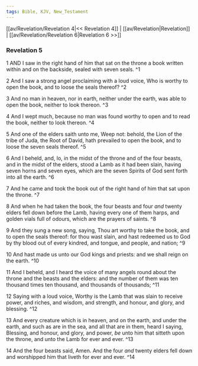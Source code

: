 ```yaml
---
tags: Bible, KJV, New_Testament
---
```


[[av/Revelation/Revelation 4|<< Revelation 4]] | [[av/Revelation|Revelation]] | [[av/Revelation/Revelation 6|Revelation 6 >>]]

### Revelation 5

1 AND I saw in the right hand of him that sat on the throne a book written within and on the backside, sealed with seven seals. ^1

2 And I saw a strong angel proclaiming with a loud voice, Who is worthy to open the book, and to loose the seals thereof? ^2

3 And no man in heaven, nor in earth, neither under the earth, was able to open the book, neither to look thereon. ^3

4 And I wept much, because no man was found worthy to open and to read the book, neither to look thereon. ^4

5 And one of the elders saith unto me, Weep not: behold, the Lion of the tribe of Juda, the Root of David, hath prevailed to open the book, and to loose the seven seals thereof. ^5

6 And I beheld, and, lo, in the midst of the throne and of the four beasts, and in the midst of the elders, stood a Lamb as it had been slain, having seven horns and seven eyes, which are the seven Spirits of God sent forth into all the earth. ^6

7 And he came and took the book out of the right hand of him that sat upon the throne. ^7

8 And when he had taken the book, the four beasts and four _and_ twenty elders fell down before the Lamb, having every one of them harps, and golden vials full of odours, which are the prayers of saints. ^8

9 And they sung a new song, saying, Thou art worthy to take the book, and to open the seals thereof: for thou wast slain, and hast redeemed us to God by thy blood out of every kindred, and tongue, and people, and nation; ^9

10 And hast made us unto our God kings and priests: and we shall reign on the earth. ^10

11 And I beheld, and I heard the voice of many angels round about the throne and the beasts and the elders: and the number of them was ten thousand times ten thousand, and thousands of thousands; ^11

12 Saying with a loud voice, Worthy is the Lamb that was slain to receive power, and riches, and wisdom, and strength, and honour, and glory, and blessing. ^12

13 And every creature which is in heaven, and on the earth, and under the earth, and such as are in the sea, and all that are in them, heard I saying, Blessing, and honour, and glory, and power, _be_ unto him that sitteth upon the throne, and unto the Lamb for ever and ever. ^13

14 And the four beasts said, Amen. And the four _and_ twenty elders fell down and worshipped him that liveth for ever and ever. ^14

